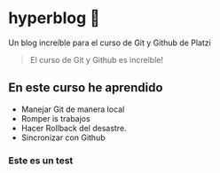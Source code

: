 # hyperblog 💚

Un blog increíble para el curso de Git y Github de Platzi
>El curso de Git y Github es increible!


## En este curso he aprendido
* Manejar Git de manera local
* Romper is trabajos
* Hacer Rollback del desastre.
* Sincronizar con Github

### Este es un test